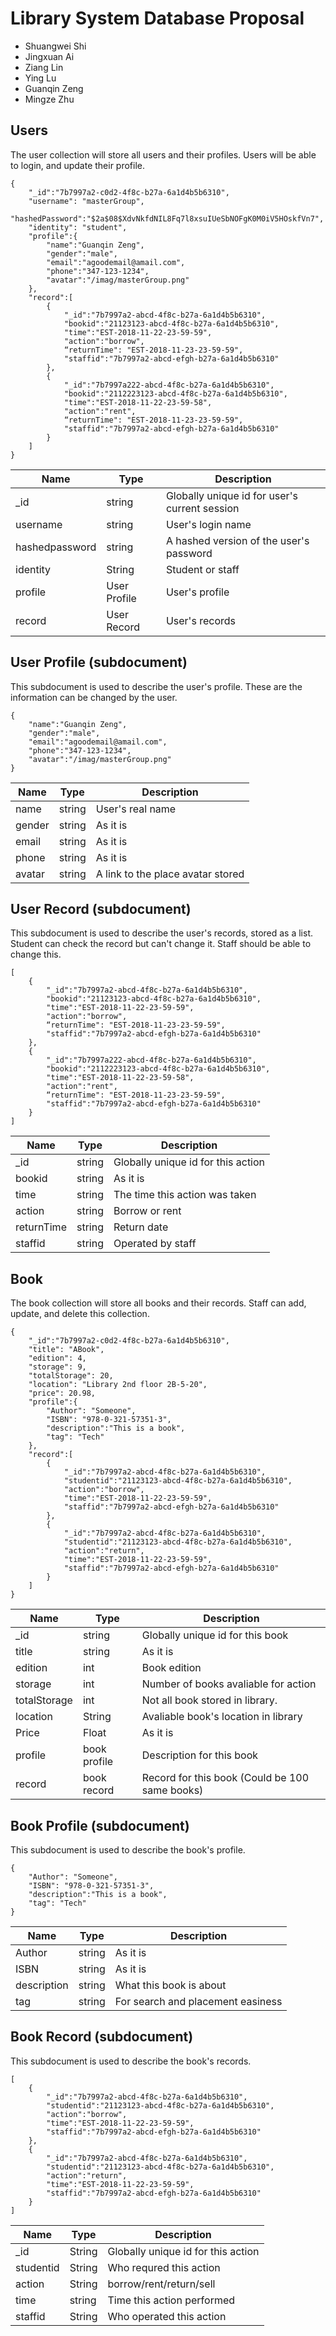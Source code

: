 # Library System Database Proposal

*  Shuangwei Shi
*  Jingxuan Ai
*  Ziang Lin
*  Ying Lu
*  Guanqin Zeng
*  Mingze Zhu

## Users

The user collection will store all users and their profiles. Users will be able to login, and update their profile.

```
{
    "_id":"7b7997a2-c0d2-4f8c-b27a-6a1d4b5b6310",
    "username": "masterGroup",
    "hashedPassword":"$2a$08$XdvNkfdNIL8Fq7l8xsuIUeSbNOFgK0M0iV5HOskfVn7",
    "identity": "student",
    "profile":{       
        "name":"Guanqin Zeng",
        "gender":"male",
        "email":"agoodemail@amail.com",
        "phone":"347-123-1234",
        "avatar":"/imag/masterGroup.png"
    },
    "record":[
        {
            "_id":"7b7997a2-abcd-4f8c-b27a-6a1d4b5b6310",
            "bookid":"21123123-abcd-4f8c-b27a-6a1d4b5b6310",
            "time":"EST-2018-11-22-23-59-59",
            "action":"borrow",
            “returnTime": "EST-2018-11-23-23-59-59",
            "staffid":"7b7997a2-abcd-efgh-b27a-6a1d4b5b6310"
        },
        {
            "_id":"7b7997a222-abcd-4f8c-b27a-6a1d4b5b6310",
            "bookid":"2112223123-abcd-4f8c-b27a-6a1d4b5b6310",
            "time":"EST-2018-11-22-23-59-58",
            "action":"rent",
            “returnTime": "EST-2018-11-23-23-59-59",
            "staffid":"7b7997a2-abcd-efgh-b27a-6a1d4b5b6310"
        }
    ]
}
```

| Name           | Type         | Description                                   |
| -------------- | ------------ | --------------------------------------------- |
| _id            | string       | Globally unique id for user's current session |
| username       | string       | User's login name                             |
| hashedpassword | string       | A hashed version of the user's password       |
| identity       | String       | Student or staff                              |
| profile        | User Profile | User's profile                                |
| record         | User Record  | User's records                                |

## User Profile (subdocument)

This subdocument is used to describe the user's profile. These are the information can be changed by the user.

```
{
    "name":"Guanqin Zeng",
    "gender":"male",
    "email":"agoodemail@amail.com",
    "phone":"347-123-1234",
    "avatar":"/imag/masterGroup.png"
}
```

| Name   | Type   | Description                       |
| ------ | ------ | --------------------------------- |
| name   | string | User's real name                  |
| gender | string | As it is                          |
| email  | string | As it is                          |
| phone  | string | As it is                          |
| avatar | string | A link to the place avatar stored |

## User Record (subdocument)

This subdocument is used to describe the user's records, stored as a list. Student can check the record but can't change it. Staff should be able to change this.

```
[
    {
        "_id":"7b7997a2-abcd-4f8c-b27a-6a1d4b5b6310",
        "bookid":"21123123-abcd-4f8c-b27a-6a1d4b5b6310",
        "time":"EST-2018-11-22-23-59-59",
        "action":"borrow",
        “returnTime": "EST-2018-11-23-23-59-59",
        "staffid":"7b7997a2-abcd-efgh-b27a-6a1d4b5b6310"
    },
    {
        "_id":"7b7997a222-abcd-4f8c-b27a-6a1d4b5b6310",
        "bookid":"2112223123-abcd-4f8c-b27a-6a1d4b5b6310",
        "time":"EST-2018-11-22-23-59-58",
        "action":"rent",
        “returnTime": "EST-2018-11-23-23-59-59",
        "staffid":"7b7997a2-abcd-efgh-b27a-6a1d4b5b6310"
    }
]
```

| Name       | Type   | Description                        |
| ---------- | ------ | ---------------------------------- |
| _id        | string | Globally unique id for this action |
| bookid     | string | As it is                           |
| time       | string | The time this action was taken     |
| action     | string | Borrow or rent                     |
| returnTime | string | Return date                        |
| staffid    | string | Operated by staff                  |

## Book

The book collection will store all books and their records. Staff can add, update, and delete this collection.

```
{
    "_id":"7b7997a2-c0d2-4f8c-b27a-6a1d4b5b6310",
    "title": "ABook",
    "edition": 4,
    "storage": 9,
    "totalStorage": 20,
    "location": "Library 2nd floor 2B-5-20",
    "price": 20.98,
    "profile":{
        "Author": "Someone",
        "ISBN": "978-0-321-57351-3",
        "description":"This is a book",
        "tag": "Tech"
    },
    "record":[
        {
            "_id":"7b7997a2-abcd-4f8c-b27a-6a1d4b5b6310",
            "studentid":"21123123-abcd-4f8c-b27a-6a1d4b5b6310",
            "action":"borrow",
            "time":"EST-2018-11-22-23-59-59",
            "staffid":"7b7997a2-abcd-efgh-b27a-6a1d4b5b6310"
        },
        {
            "_id":"7b7997a2-abcd-4f8c-b27a-6a1d4b5b6310",
            "studentid":"21123123-abcd-4f8c-b27a-6a1d4b5b6310",
            "action":"return",
            "time":"EST-2018-11-22-23-59-59",
            "staffid":"7b7997a2-abcd-efgh-b27a-6a1d4b5b6310"
        }
    ]
}
```

| Name         | Type         | Description                                    |
| ------------ | ------------ | ---------------------------------------------- |
| _id          | string       | Globally unique id for this book               |
| title        | string       | As it is                                       |
| edition      | int          | Book edition                                   |
| storage      | int          | Number of books avaliable for action           |
| totalStorage | int          | Not all book stored in library.                |
| location     | String       | Avaliable book's location in library           |
| Price        | Float        | As it is                                       |
| profile      | book profile | Description for this book                      |
| record       | book record  | Record for this book (Could be 100 same books) |

## Book Profile (subdocument)

This subdocument is used to describe the book's profile.

```
{
    "Author": "Someone",
    "ISBN": "978-0-321-57351-3",
    "description":"This is a book",
    "tag": "Tech"
}
```

| Name        | Type   | Description                       |
| ----------- | ------ | --------------------------------- |
| Author      | string | As it is                          |
| ISBN        | string | As it is                          |
| description | string | What this book is about           |
| tag         | string | For search and placement easiness |

## Book Record (subdocument)

This subdocument is used to describe the book's records.

```
[
    {
        "_id":"7b7997a2-abcd-4f8c-b27a-6a1d4b5b6310",
        "studentid":"21123123-abcd-4f8c-b27a-6a1d4b5b6310",
        "action":"borrow",
        "time":"EST-2018-11-22-23-59-59",
        "staffid":"7b7997a2-abcd-efgh-b27a-6a1d4b5b6310"
    },
    {
        "_id":"7b7997a2-abcd-4f8c-b27a-6a1d4b5b6310",
        "studentid":"21123123-abcd-4f8c-b27a-6a1d4b5b6310",
        "action":"return",
        "time":"EST-2018-11-22-23-59-59",
        "staffid":"7b7997a2-abcd-efgh-b27a-6a1d4b5b6310"
    }
]
```

| Name      | Type   | Description                        |
| --------- | ------ | ---------------------------------- |
| _id       | String | Globally unique id for this action |
| studentid | String | Who requred this action            |
| action    | String | borrow/rent/return/sell            |
| time      | string | Time this action performed         |
| staffid   | String | Who operated this action           |